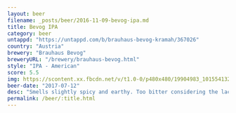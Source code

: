 ```yaml
---
layout: beer
filename: _posts/beer/2016-11-09-bevog-ipa.md
title: Bevog IPA
category: beer
untappd: "https://untappd.com/b/brauhaus-bevog-kramah/367026"
country: "Austria"
brewery: "Brauhaus Bevog"
breweryURL: "/brewery/brauhaus-bevog.html"
style: "IPA - American"
score: 5.5
img: https://scontent.xx.fbcdn.net/v/t1.0-0/p480x480/19904983_10155413264328745_4956177488389180038_n.jpg?_nc_cat=106&_nc_ht=scontent.xx&oh=793e5f83bd8d6181d0760ecf478e0e6f&oe=5CA29593
beer-date: "2017-07-12"
desc: "Smells slightly spicy and earthy. Too bitter considering the lack of hop flavours"
permalink: /beer/:title.html
---
```

